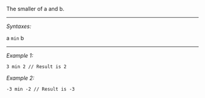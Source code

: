 The smaller of a and b.


---
*Syntaxes:*

a `min`  b

---
*Example 1:*

```sqf
3 min 2 // Result is 2
```

*Example 2:*

```sqf
-3 min -2 // Result is -3
```